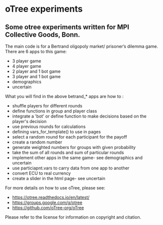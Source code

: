 # oTree experiments
## Some otree experiments written for MPI Collective Goods, Bonn.

The main code is for a Bertrand oligopoly market/ prisoner’s dilemma game. There are 6 apps to this game:
  - 3 player game
  - 4 player game
  - 2 player and 1 bot game
  - 3 player and 1 bot game
  - demographics
  - uncertain
  
What you will find in the above betrand_* apps are how to :
  - shuffle players for different rounds
  - define functions in group and player class
  - integrate a 'bot' or define function to make decisions based on the player's decision
  - use previous rounds for calculations
  - defining vars_for_template() to use in pages 
  - select a random round for each participant for the payoff 
  - create a random number 
  - generate weighted numbers for groups with given probability 
  - take the sum of all rounds and sum of particular rounds
  - implement other apps in the same game- see demographics and uncertain
  - use particiapnt.vars to carry data from one app to another
  - convert ECU to real currency
  - create a slider in the html page- see uncertain
  
For more details on how to use oTree, please see:
  - https://otree.readthedocs.io/en/latest/
  - https://groups.google.com/g/otree
  - https://github.com/oTree-org/oTree
  
Please refer to the license for information on copyright and citation. 

